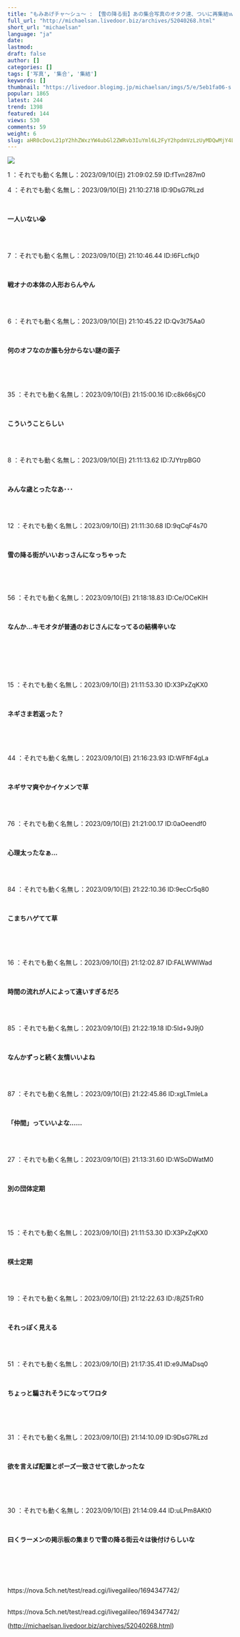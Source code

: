 ```yaml
---
title: "もみあげチャ〜シュ〜 : 【雪の降る街】あの集合写真のオタク達、ついに再集結ｗｗｗｗｗ"
full_url: "http://michaelsan.livedoor.biz/archives/52040268.html"
short_url: "michaelsan"
language: "ja"
date: 
lastmod: 
draft: false
author: []
categories: []
tags: ['写真', '集合', '集結']
keywords: []
thumbnail: "https://livedoor.blogimg.jp/michaelsan/imgs/5/e/5eb1fa06-s.jpg"
popular: 1865
latest: 244
trend: 1398
featured: 144
views: 530
comments: 59
weight: 6
slug: aHR0cDovL21pY2hhZWxzYW4ubGl2ZWRvb3IuYml6L2FyY2hpdmVzLzUyMDQwMjY4Lmh0bWw=
---
```


![](https://livedoor.blogimg.jp/michaelsan/imgs/5/e/5eb1fa06-s.jpg)

<div><p>1 ：それでも動く名無し：2023/09/10(日) 21:09:02.59 ID:fTvn287m0</p><p>4 ：それでも動く名無し：2023/09/10(日) 21:10:27.18 ID:9DsG7RLzd</p><br><b><p>一人いない😭 </p></b><br><br><p>7 ：それでも動く名無し：2023/09/10(日) 21:10:46.44 ID:l6FLcfkj0</p><br><b><p>戦オナの本体の人形おらんやん <br></p><br></b><br><p>6 ：それでも動く名無し：2023/09/10(日) 21:10:45.22 ID:Qv3t75Aa0</p><br><b><p>何のオフなのか誰も分からない謎の面子 </p></b><br><br><br><p>35 ：それでも動く名無し：2023/09/10(日) 21:15:00.16 ID:c8k66sjC0</p><br><p><b><p>こういうことらしい</p></b></p><br><br><p>8 ：それでも動く名無し：2023/09/10(日) 21:11:13.62 ID:7JYtrpBG0</p><br><b><p>みんな歳とったなあ･･･ </p></b><br><br><p>12 ：それでも動く名無し：2023/09/10(日) 21:11:30.68 ID:9qCqF4s70</p><br><p><b><p>雪の降る街がいいおっさんになっちゃった <br></p></b></p><p><b><p><br></p></b></p><br><p>56 ：それでも動く名無し：2023/09/10(日) 21:18:18.83 ID:Ce/OCeKlH</p><br><b><p><p>なんか…キモオタが普通のおじさんになってるの結構辛いな </p><br></p><br></b><br><br><p>15 ：それでも動く名無し：2023/09/10(日) 21:11:53.30 ID:X3PxZqKX0</p><br><b><p>ネギさま若返った？ </p><br></b><br><br><p>44 ：それでも動く名無し：2023/09/10(日) 21:16:23.93 ID:WFftF4gLa</p><br><b><p>ネギサマ爽やかイケメンで草 </p></b><br><br><p>76 ：それでも動く名無し：2023/09/10(日) 21:21:00.17 ID:0aOeendf0</p><br><b><p>心理太ったなぁ… </p></b><br><br><p>84 ：それでも動く名無し：2023/09/10(日) 21:22:10.36 ID:9ecCr5q80</p><br><b><p>こまちハゲてて草 </p><br></b><br><br><p>16 ：それでも動く名無し：2023/09/10(日) 21:12:02.87 ID:FALWWlWad</p><br><b><p>時間の流れが人によって違いすぎるだろ </p></b><br><br><p>85 ：それでも動く名無し：2023/09/10(日) 21:22:19.18 ID:5Id+9J9j0</p><br><p><b>なんかずっと続く友情いいよね </b><br></p><br><br><p>87 ：それでも動く名無し：2023/09/10(日) 21:22:45.86 ID:xgLTmleLa</p><br><b><p>「仲間」っていいよな…… <br></p><br></b><br><p>27 ：それでも動く名無し：2023/09/10(日) 21:13:31.60 ID:WSoDWatM0</p><br><b><p>別の団体定期 </p></b><br><br><br><p>15 ：それでも動く名無し：2023/09/10(日) 21:11:53.30 ID:X3PxZqKX0</p><br><b><p>棋士定期 </p></b><br><br><p>19 ：それでも動く名無し：2023/09/10(日) 21:12:22.63 ID:/8jZ5TrR0</p><br><b><p>それっぽく見える </p></b><br><br><p>51 ：それでも動く名無し：2023/09/10(日) 21:17:35.41 ID:e9JMaDsq0</p><br><b><p>ちょっと騙されそうになってワロタ </p><br></b><br><br><p>31 ：それでも動く名無し：2023/09/10(日) 21:14:10.09 ID:9DsG7RLzd</p><br><b><p>欲を言えば配置とポーズ一致させて欲しかったな </p><br></b><br><br><p>30 ：それでも動く名無し：2023/09/10(日) 21:14:09.44 ID:uLPm8AKt0</p><br><b><p><p>曰くラーメンの掲示板の集まりで雪の降る街云々は後付けらしいな </p><br></p><br></b><br><br>https://nova.5ch.net/test/read.cgi/livegalileo/1694347742/<br><br clear='all'> <p id='a6850dc6aefc0d5bbff2bea180d92d89'> </p> <p id='a6850dc6aefc0d5bbff2bea180d92d89'> </p> <p class='alistcloud-container-6795'></p> <p>https://nova.5ch.net/test/read.cgi/livegalileo/1694347742/</p></div>

(http://michaelsan.livedoor.biz/archives/52040268.html)
